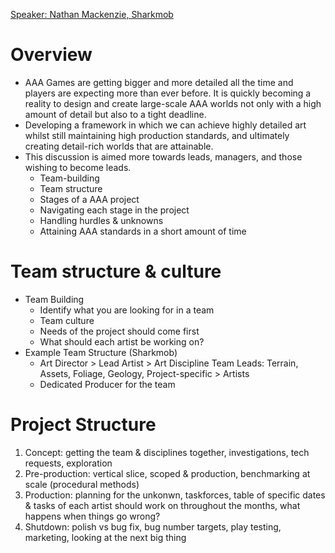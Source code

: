 [Speaker: Nathan Mackenzie, Sharkmob](https://www.artstation.com/nathanmackenzie)

# Overview
- AAA Games are getting bigger and more detailed all the time and players are expecting more than ever before. It is quickly becoming a reality to design and create large-scale AAA worlds not only with a high amount of detail but also to a tight deadline.
- Developing a framework in which we can achieve highly detailed art whilst still maintaining high production standards, and ultimately creating detail-rich worlds that are attainable.
- This discussion is aimed more towards leads, managers, and those wishing to become leads.
  - Team-building
  - Team structure
  - Stages of a AAA project
  - Navigating each stage in the project
  - Handling hurdles & unknowns
  - Attaining AAA standards in a short amount of time

# Team structure & culture
- Team Building
  - Identify what you are looking for in a team
  - Team culture
  - Needs of the project should come first
  - What should each artist be working on?
- Example Team Structure (Sharkmob)
  - Art Director > Lead Artist > Art Discipline Team Leads: Terrain, Assets, Foliage, Geology, Project-specific > Artists
  - Dedicated Producer for the team

# Project Structure
1. Concept: getting the team & disciplines together, investigations, tech requests, exploration
2. Pre-production: vertical slice, scoped & production, benchmarking at scale (procedural methods)
3. Production: planning for the unkonwn, taskforces, table of specific dates & tasks of each artist should work on throughout the months, what happens when things go wrong?
4. Shutdown: polish vs bug fix, bug number targets, play testing, marketing, looking at the next big thing
